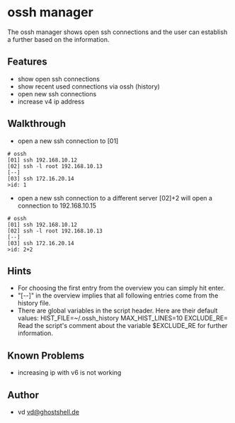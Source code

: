 
ossh manager
=============

The ossh manager shows open ssh connections and the user can establish a further based on the information.

Features
-------

* show open ssh connections
* show recent used connections via ossh (history)
* open new ssh connections
* increase v4 ip address

Walkthrough
-------

* open a new ssh connection to [01]
```
# ossh
[01] ssh 192.168.10.12
[02] ssh -l root 192.168.10.13
[--]
[03] ssh 172.16.20.14
>id: 1
```

* open a new ssh connection to a different server [02]+2 will open a connection to 192.168.10.15
```
# ossh
[01] ssh 192.168.10.12
[02] ssh -l root 192.168.10.13
[--]
[03] ssh 172.16.20.14
>id: 2+2
```

Hints
-------

* For choosing the first entry from the overview you can simply hit enter.
* "[--]" in the overview implies that all following entries come from the history file.
* There are global variables in the script header. Here are their default values:
  HIST_FILE=~/.ossh_history
  MAX_HIST_LINES=10
  EXCLUDE_RE=
  Read the script's comment about the variable $EXCLUDE_RE for further information.

Known Problems
-------

* increasing ip with v6 is not working

Author
-------

* vd <vd@ghostshell.de>


